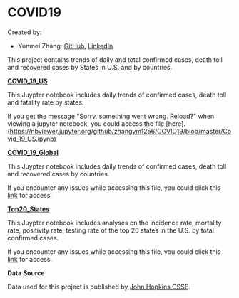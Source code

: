 # COVID19

Created by:
* Yunmei Zhang: [GitHub](https://github.com/zhangym1256), [LinkedIn](https://www.linkedin.com/in/yunmeizhang)

This project contains trends of daily and total confirmed cases, death toll and recovered cases by States in U.S. and by countries. 

[**COVID_19_US**](https://github.com/zhangym1256/COVID19/blob/master/Covid_19_US.ipynb)

This Juypter notebook includes daily trends of confirmed cases, death toll and fatality rate by states.

If you get the message "Sorry, something went wrong. Reload?" when viewing a jupyter notebook, you could access the file [here].(https://nbviewer.jupyter.org/github/zhangym1256/COVID19/blob/master/Covid_19_US.ipynb)

[**COVID_19_Global**](https://github.com/zhangym1256/COVID19/blob/master/COVID_19_Global.ipynb)

This Juypter notebook includes daily trends of confirmed cases, death toll and recovered cases by countries.

If you encounter any issues while accessing this file, you could click this [link](https://nbviewer.jupyter.org/github/zhangym1256/COVID19/blob/master/COVID_19_Global.ipynb) for access. 

[**Top20_States**](https://github.com/zhangym1256/COVID19/blob/master/Top20_States.ipynb)

This Juypter notebook includes analyses on the incidence rate, mortality rate, positivity rate, testing rate of the top 20 states in the U.S. by total confirmed cases. 

If you encounter any issues while accessing this file, you could click this [link](https://nbviewer.jupyter.org/github/zhangym1256/COVID19/blob/master/Top20_States.ipynb) for access.


**Data Source**

Data used for this project is published by [John Hopkins CSSE](https://github.com/CSSEGISandData/COVID-19/tree/master/csse_covid_19_data#data-sources).

